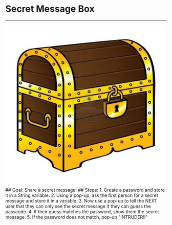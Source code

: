 
# Secret Message Box
  <hr/>
  <img src="./messageBox.jpg"/>
## Goal:
   Share a secret message!
## Steps:
1. Create a password and store it in a String variable.
2. Using a pop-up, ask the first person for a secret message and store it in a variable.
3. Now use a pop-up to tell the NEXT user that they can only see the secret message if they can guess the passcode.
4. If their guess matches the password, show them the secret message.
5. If the password does not match, pop-up "INTRUDER!!"
  
 

